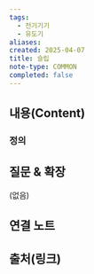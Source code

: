 ```yaml
---
tags:
  - 전기기기
  - 유도기
aliases: 
created: 2025-04-07
title: 슬립
note-type: COMMON
completed: false
---
```


## 내용(Content)

### 정의



## 질문 & 확장

(없음)

## 연결 노트

## 출처(링크)

